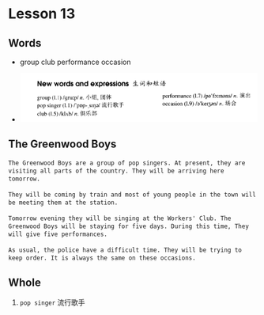 # Lesson 13

## Words

- group club performance occasion

- ![Words](../../../Images/Part2/02/words-13.png)

## The Greenwood Boys

```
The Greenwood Boys are a group of pop singers. At present, they are visiting all parts of the country. They will be arriving here tomorrow.

They will be coming by train and most of young people in the town will be meeting them at the station.

Tomorrow evening they will be singing at the Workers' Club. The Greenwood Boys will be staying for five days. During this time, They will give five performances.

As usual, the police have a difficult time. They will be trying to keep order. It is always the same on these occasions.
```

## Whole

1. `pop singer` 流行歌手
